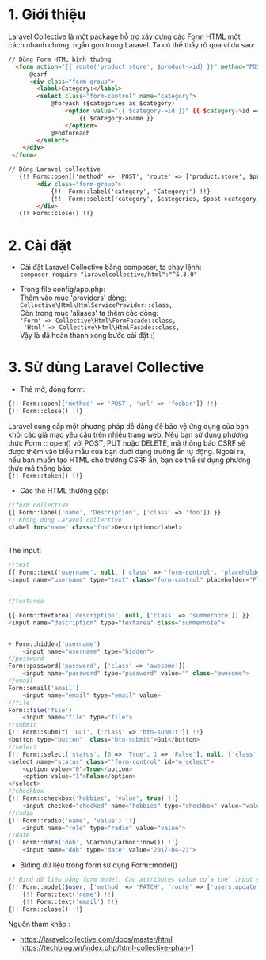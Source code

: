 # 1. Giới thiệu<br>
Laravel Collective là một package hỗ trợ xây dựng các Form HTML một cách nhanh chóng, ngắn gọn trong Laravel.
Ta có thể thấy rõ qua ví dụ sau:
```html
// Dùng Form HTML bình thường
  <form action="{{ route('product.store', $product->id) }}" method="POST">
      @csrf
      <div class="form-group">
        <label>Category:</label>
        <select class="form-control" name="category">
            @foreach ($categories as $category)
                <option value="{{ $category->id }}" {{ $category->id == $post->category->id ? 'selected' : '' }}>
                    {{ $category->name }}
                </option>
            @endforeach
        </select>
    </div>
 </form>

// Dùng Laravel collective
   {!! Form::open(['method' => 'POST', 'route' => ['product.store', $product->id]) !!}
        <div class="form-group">
            {!!  Form::label('category', 'Category:') !!}
            {!!  Form::select('category', $categories, $post->category, ['class' => 'form-control']) !!}
        </div>
   {!! Form::close() !!}
```
# 2. Cài đặt
- Cài đặt Laravel Collective bằng composer, ta chạy lệnh:<br>
`composer require "laravelcollective/html":"^5.3.0"`

- Trong file config/app.php:<br>
 Thêm  vào mục 'providers' dòng:<br>
`Collective\Html\HtmlServiceProvider::class,`<br>
Còn trong mục 'aliases' ta thêm các dòng:<br>
`'Form' => Collective\Html\FormFacade::class,`<br>
` 'Html' => Collective\Html\HtmlFacade::class,`   
Vậy là đã hoàn thành xong bước cài đặt :)
# 3. Sử dùng Laravel Collective
- Thẻ mở, đóng form:<br>
```php
{!! Form::open(['method' => 'POST', 'url' => 'foobar']) !!}
{!! Form::close() !!}
```
Laravel cung cấp một phương pháp dễ dàng để bảo vệ ứng dụng của bạn khỏi các giả mạo yêu cầu trên nhiều trang web. Nếu bạn sử dụng phương thức Form :: open() với POST, PUT hoặc DELETE, mã thông báo CSRF sẽ được thêm vào biểu mẫu của bạn dưới dạng trường ẩn tự động. Ngoài ra, nếu bạn muốn tạo HTML cho trường CSRF ẩn, bạn có thể sử dụng phương thức mã thông báo:<br>
`{!! Form::token() !!}`
- Các thẻ HTML thường gặp:<br>

```php
//form collective
{{ Form::label('name', 'Description', ['class' => 'foo']) }}
// Không dùng Laravel collective
<label for="name" class="foo">Description</label>
```
<br>
      Thẻ input:<br>

```php
//text
{{ Form::text('username', null, ['class' => 'form-control', 'placeholder' =>  'Please enter...']) }}
<input name="username" type="text" class="form-control" placeholder="Please enter...">


//textarea 

{{ Form::textarea('description', null, ['class' => 'summernote']) }}
<input name="description" type="textarea" class="summernote">


+ Form::hidden('username')
    <input name="username" type="hidden">
//password
Form::password('password', ['class' => 'awesome'])
    <input name="password" type="password" value="" class="awesome">
//email
Form::email('email')
    <input name="email" type="email" value>
//file
Form::file('file') 
    <input name="file" type="file">
//submit
{!! Form::submit( 'Gui', ['class' => 'btn-submit']) !!}
<button type="button"  class="btn-submit">Gui</button>
//select
{!! Form::select('status', [0 => 'True', 1 => 'False'], null, ['class' => 'form-control', 'id' => 'm_select']) !!}
<select name="status" class="'form-control" id="m_select">
    <option value="0">True</option>
    <option value="1">False</option>
</select>
//checkbox
{!! Form::checkbox('hobbies', 'value', true) !!}
    <input checked="checked" name="hobbies" type="checkbox" value="value">
//radio
{!! Form::radio('name', 'value') !!}
    <input name="role" type="radio" value="value">
//date
{!! Form::date('dob', \Carbon\Carbon::now()) !!}
    <input name="dob" type="date" value="2017-04-23">
   ```
- Biding dữ liệu trong form sử dụng Form::model()
```php
// Bind dữ liệu bằng form model. Các attributes value của thẻ input sẽ tự động match với các value của key tương ứng trong model $user
{!! Form::model($user, ['method' => 'PATCH', 'route' => ['users.update', $user->id]]) !!}
    {!! Form::text('name') !!}
    {!! Form::text('email') !!}
{!! Form::close() !!}
```
Nguồn tham khảo :<br>
* https://laravelcollective.com/docs/master/html <br>
https://techblog.vn/index.php/html-collective-phan-1